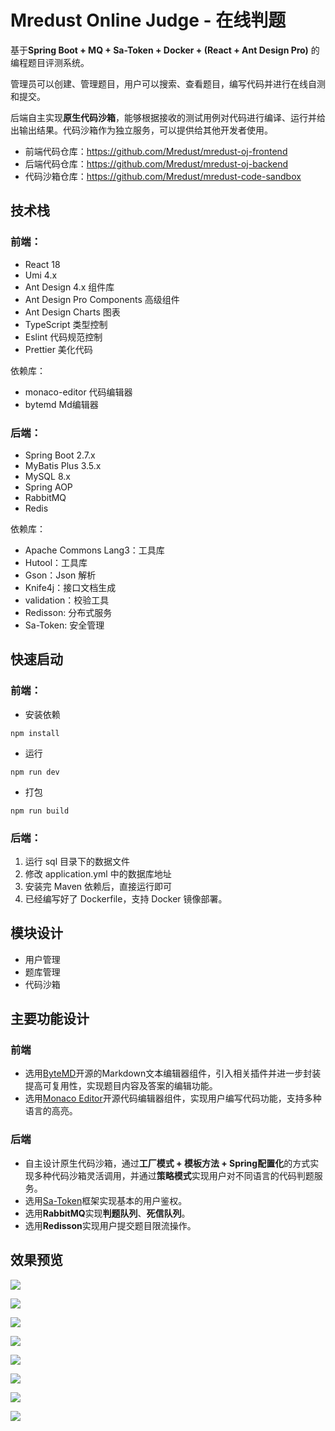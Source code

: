 # Mredust Online Judge - 在线判题

基于**Spring Boot + MQ + Sa-Token + Docker + (React + Ant Design Pro)** 的编程题目评测系统。

管理员可以创建、管理题目，用户可以搜索、查看题目，编写代码并进行在线自测和提交。

后端自主实现**原生代码沙箱**，能够根据接收的测试用例对代码进行编译、运行并给出输出结果。代码沙箱作为独立服务，可以提供给其他开发者使用。

- 前端代码仓库：https://github.com/Mredust/mredust-oj-frontend
- 后端代码仓库：https://github.com/Mredust/mredust-oj-backend
- 代码沙箱仓库：https://github.com/Mredust/mredust-code-sandbox



## 技术栈

### 前端：

- React 18
- Umi 4.x
- Ant Design 4.x 组件库
- Ant Design Pro Components 高级组件
- Ant Design Charts 图表
- TypeScript 类型控制
- Eslint 代码规范控制
- Prettier 美化代码

依赖库：

- monaco-editor 代码编辑器
- bytemd Md编辑器



### 后端：

- Spring Boot 2.7.x
- MyBatis Plus 3.5.x
- MySQL 8.x
- Spring AOP
- RabbitMQ
- Redis

依赖库：

- Apache Commons Lang3：工具库
- Hutool：工具库
- Gson：Json 解析
- Knife4j：接口文档生成
- validation：校验工具
- Redisson: 分布式服务
- Sa-Token: 安全管理



## 快速启动

### 前端：

- 安装依赖

```shell
npm install
```

- 运行

```shell
npm run dev
```

- 打包

```shell
npm run build
```



### 后端：

1. 运行 sql 目录下的数据文件
2. 修改 application.yml 中的数据库地址
3. 安装完 Maven 依赖后，直接运行即可
4. 已经编写好了 Dockerfile，支持 Docker 镜像部署。



## 模块设计

- 用户管理
- 题库管理
- 代码沙箱



## 主要功能设计

### 前端

- 选用[ByteMD](https://github.com/search?q=bytemd&type=repositories)开源的Markdown文本编辑器组件，引入相关插件并进一步封装提高可复用性，实现题目内容及答案的编辑功能。
- 选用[Monaco Editor](https://github.com/microsoft/monaco-editor)开源代码编辑器组件，实现用户编写代码功能，支持多种语言的高亮。

### 后端

- 自主设计原生代码沙箱，通过**工厂模式 + 模板方法 + Spring配置化**的方式实现多种代码沙箱灵活调用，并通过**策略模式**实现用户对不同语言的代码判题服务。
- 选用[Sa-Token](https://sa-token.cc/doc.html#/)框架实现基本的用户鉴权。
- 选用**RabbitMQ**实现**判题队列**、**死信队列**。
- 选用**Redisson**实现用户提交题目限流操作。



## 效果预览

![](https://vip.helloimg.com/i/2024/06/30/6681161396611.png)



![](https://vip.helloimg.com/i/2024/06/30/668116b3af4be.png)



![](https://vip.helloimg.com/i/2024/06/30/668117a8b418f.png)



![](https://vip.helloimg.com/i/2024/06/30/668116b7845e2.png)



![](https://vip.helloimg.com/i/2024/06/30/668116ba9fac7.png)



![](https://vip.helloimg.com/i/2024/06/30/668116bdb09cd.png)



![](https://vip.helloimg.com/i/2024/06/30/668116c0a02a7.png)



![](https://vip.helloimg.com/i/2024/06/30/668116c4bb995.png)
